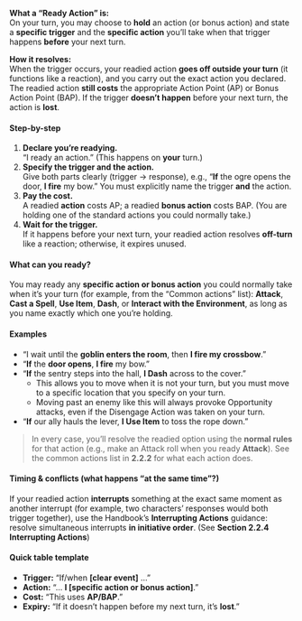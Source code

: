 **What a “Ready Action” is:**  
On your turn, you may choose to **hold** an action (or bonus action) and state a **specific trigger** and the **specific action** you’ll take when that trigger happens **before** your next turn.

**How it resolves:**  
When the trigger occurs, your readied action **goes off outside your turn** (it functions like a reaction), and you carry out the exact action you declared. The readied action **still costs** the appropriate Action Point (AP) or Bonus Action Point (BAP). If the trigger **doesn’t happen** before your next turn, the action is **lost**.
#### Step-by-step
1. **Declare you’re readying.**  
    “I ready an action.” (This happens on **your** turn.)
2. **Specify the trigger and the action.**  
    Give both parts clearly (trigger -> response), e.g., “**If** the ogre opens the door, **I fire** my bow.” You must explicitly name the trigger **and** the action.
3. **Pay the cost.**  
    A readied **action** costs AP; a readied **bonus action** costs BAP. (You are holding one of the standard actions you could normally take.)
4. **Wait for the trigger.**  
    If it happens before your next turn, your readied action resolves **off-turn** like a reaction; otherwise, it expires unused.
#### What can you ready?
You may ready any **specific action or bonus action** you could normally take when it’s your turn (for example, from the “Common actions” list): **Attack**, **Cast a Spell**, **Use Item**, **Dash**, or **Interact with the Environment**, as long as you name exactly which one you’re holding.
#### Examples 
- “I wait until the **goblin enters the room**, then **I fire my crossbow**.” 
- “**If** the **door opens**, **I fire** my bow.” 
- “**If** the sentry steps into the hall, **I Dash** across to the cover.” 
	- This allows you to move when it is not your turn, but you must move to a specific location that you specify on your turn.
	- Moving past an enemy like this will always provoke Opportunity attacks, even if the Disengage Action was taken on your turn. 
- “**If** our ally hauls the lever, **I Use Item** to toss the rope down.” 

> In every case, you’ll resolve the readied option using the **normal rules** for that action (e.g., make an Attack roll when you ready **Attack**). See the common actions list in **2.2.2** for what each action does.
#### Timing & conflicts (what happens “at the same time”?)
If your readied action **interrupts** something at the exact same moment as another interrupt (for example, two characters’ responses would both trigger together), use the Handbook’s **Interrupting Actions** guidance: resolve simultaneous interrupts **in initiative order**. (See **Section 2.2.4 Interrupting Actions**)
#### Quick table template
- **Trigger:** “If/when **[clear event]** …”
- **Action:** “… **I [specific action or bonus action]**.”
- **Cost:** “This uses **AP/BAP**.”
- **Expiry:** “If it doesn’t happen before my next turn, it’s **lost**.”
